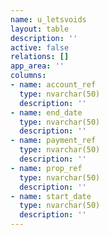 ```yaml
---
name: u_letsvoids
layout: table
description: ''
active: false
relations: []
app_area: ''
columns:
- name: account_ref
  type: nvarchar(50)
  description: ''
- name: end_date
  type: nvarchar(50)
  description: ''
- name: payment_ref
  type: nvarchar(50)
  description: ''
- name: prop_ref
  type: nvarchar(50)
  description: ''
- name: start_date
  type: nvarchar(50)
  description: ''
---
```


